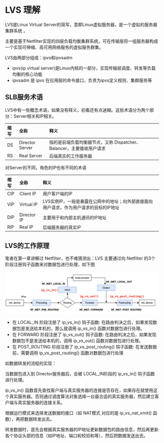 # LVS 理解

LVS是Linux Virtual Server的简写，意即Linux虚拟服务器，是一个虚拟的服务器集群系统 。

主要是基于Netfilter实现的四层负载均衡集群系统，可在传输层将一组服务器构成一个实现可伸缩、高可用网络服务的虚拟服务群集。

LVS由两部分组成：ipvs和ipvsadm

- ipvs(ip virtual server)是Linux内核的一部分，实现传输层调度、转发等负载均衡的核心功能
- ipvsadm 是 ipvs 在应用层的命令接口，负责为ipvs定义规则、集群服务等

## SLB服务术语

LVS中有一些概念术语，如果没有释义，初看还有点迷糊。这些术语分为两个部分：Server相关和IP相关。

|缩写|全称|释义|
|:---|:---|:--|
|DS|Director Server |指的是前端负载均衡器节点，又称 Dispatcher、Balancer，主要接收用户请求|
|RS| Real Server |后端真实的工作服务器|

对Server的不同，角色的IP也有不同的术语

|缩写|全称|释义|
|:---|:---|:--|
|CIP|Client IP|用户客户端的IP|
|VIP|Virtual IP |LVS实例IP，一般是暴露在公网中的地址；向外部直接面向用户请求，作为用户请求的目标的IP地址|
|DIP| Director IP|主要用于和内部主机通讯的IP地址|
|RIP|Real IP |后端服务器的真实IP|

## LVS的工作原理

笔者在第一章讲解过 Netfilter，也不难猜测出：LVS 主要通过向 Netfilter 的3个阶段注册钩子函数来对数据包进行处理，如下图

<div  align="center">
	<img src="../assets/lvs-netfilter.png" width = "580"  align=center />
</div>


- 在 LOCAL_IN 阶段注册了 ip_vs_in() 钩子函数: 在路由判决之后，如果发现数据包是发送给本机的，那么就调用 ip_vs_in() 函数对数据包进行处理。
- 在 FORWARD 阶段注册了 ip_vs_out() 钩子函数: 在路由判决之后，如果发现数据包不是发送给本机的，调用 ip_vs_out() 函数对数据包进行处理。
- 在 POST_ROUTING 阶段注册了 ip_vs_post_routing() 钩子函数: 在发送数据前，需要调用 ip_vs_post_routing() 函数对数据包进行处理

如数据转发的流程的实现：

当数据包进入到 Director服务器后，会被 LOCAL_IN阶段的 ip_vs_in() 钩子函数进行处理。

ip_vs_in() 函数首先查找客户端与真实服务器的连接是否存在，如果存在就使用这个真实服务器。否则通过调度算法对象选择一台最合适的真实服务器，然后建立客户端与真实服务器的连接关系。

根据运行模式来选择发送数据的接口（如 NAT模式 对应的是 ip_vs_nat_xmit() 函数），再把数据转发出去。

转发数据时，首先会根据真实服务器的IP地址更新数据包的路由信息，然后再更新各个协议头部的信息（如IP地址、端口和校验和等），然后把数据发送出去。
